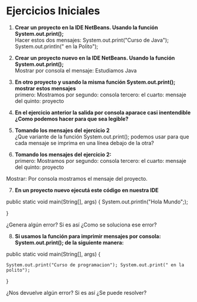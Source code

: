 # Ejercicios Iniciales

1. **Crear un proyecto en la IDE NetBeans. Usando la función System.out.print();** <br>
Hacer estos dos mensajes:
System.out.print("Curso de Java");
System.out.println(" en la Polito");

2. **Crear un proyecto nuevo en la IDE NetBeans. Usando la función System.out.print();** <br>
Mostrar por consola el mensaje: Estudiamos Java

3. **En otro proyecto y usando la misma función System.out.print(); mostrar estos mensajes** <br>
primero: Mostramos por
segundo: consola
tercero: el
cuarto: mensaje del
quinto: proyecto

4. **En el ejercicio anterior la salida por consola aparace casi inentendible ¿Como podemos hacer para que sea legible?** <br>

5. **Tomando los mensajes del ejercicio 2**<br>
¿Que variante de la función System.out.print();  podemos usar para que cada mensaje se imprima en una línea debajo de la otra?

6. **Tomando los mensajes del ejercicio 2:** <br>
primero: Mostramos por
segundo: consola
tercero: el
cuarto: mensaje del
quinto: proyecto

Mostrar: Por consola mostramos el mensaje del proyecto.

7. **En un proyecto nuevo ejecutá este código en nuestra IDE** <br>

public static void main(String[], args) {
	System.out.println("Hola Mundo";);

}

¿Genera algún error? Si es así ¿Como se soluciona ese error?

8. **Si usamos la función para imprimir mensajes por consola: System.out.print(); de la siguiente manera:** <br>

public static void main(String[], args) {

	System.out.print("Curso de programacion"); System.out.print(" en la polito");

}

¿Nos devuelve algún error? Si es así ¿Se puede resolver?
